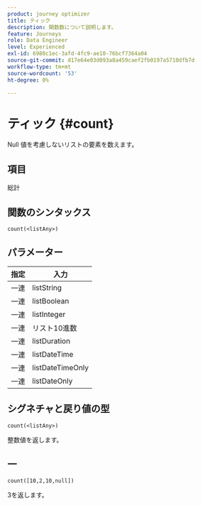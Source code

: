```yaml
---
product: journey optimizer
title: ティック
description: 関数数について説明します。
feature: Journeys
role: Data Engineer
level: Experienced
exl-id: 6980c1ec-3afd-4fc9-ae10-76bcf7364a04
source-git-commit: d17e64e03d093a8a459caef2fb0197a5710dfb7d
workflow-type: tm+mt
source-wordcount: '53'
ht-degree: 0%

---
```


# ティック {#count}

Null 値を考慮しないリストの要素を数えます。

## 項目

総計

## 関数のシンタックス

`count(<listAny>)`

## パラメーター

| 指定 | 入力 |
|-----------|------------------|
| 一連 | listString |
| 一連 | listBoolean |
| 一連 | listInteger |
| 一連 | リスト10進数 |
| 一連 | listDuration |
| 一連 | listDateTime |
| 一連 | listDateTimeOnly |
| 一連 | listDateOnly |

## シグネチャと戻り値の型

`count(<listAny>)`

整数値を返します。

## 一

`count([10,2,10,null])`

3を返します。

